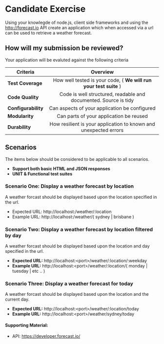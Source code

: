 # Candidate Exercise
 
Using your knowlegde of node.js, client side frameworks and using the http://forecast.io API create an application which when accessed via a url can be used to retrieve a weather forecast.

## How will my submission be reviewed?
 
Your application will be evaluted against the following criteria

| Criteria             | Overview                                                         | 
| -------------------- |:----------------------------------------------------------------:| 
| **Test Coverage**    | How well tested is your code, ( **We will run your test suite** )|
| **Code Quality**     | Code is well structured, readable and documented. Source is tidy |
| **Configurability**  | Can aspects of your application be configured                    |
| **Modularity**       | Can parts of your application be reused                          |
| **Durability**       | How resilient is your application to known and unexpected errors |

## Scenarios

The items below should be considered to be applicable to all scenarios.

- **Support both basic HTML and JSON responses**
- **UNIT & Functional test suites**
 
### Scenario One: Display a weather forecast by location
 
A weather forcast should be displayed based upon the location specified in the url.
 
- Expected URL: http://localhost:<port>/weather/:location
- Example  URL: http://localhost:<port>/weather/( sydney | brisbane )
 
### Scenario Two: Display a weather forecast by location filtered by day
 
A weather forcast should be displayed based upon the location and day specified in the url.
 
- **Expected URL:** http://localhost:\<port\>/weather/:location/:weekday
- **Example  URL:** http://localhost:\<port\>/weather/:location/( monday | tuesday | etc .. )
 
### Scenario Three: Display a weather forecast for today
 
A weather forcast should be displayed based upon the location and the current day.
 
- **Expected URL:** http://localhost:\<port\>/weather/:location/today
- **Example  URL:** http://localhost:\<port\>/weather/sydney/today
 
#### Supporting Material:
 
- API: https://developer.forecast.io/
